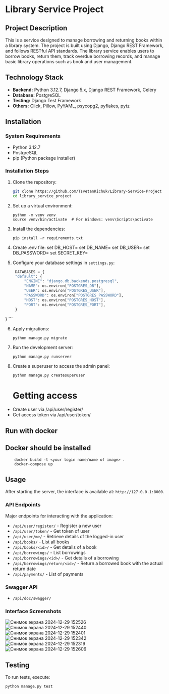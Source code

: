 # Library Service Project

## Project Description

This is a service designed to manage borrowing and returning books within a library system.
The project is built using Django, Django REST Framework, and follows RESTful API standards.
The library service enables users to borrow books, return them, track overdue borrowing records,
and manage basic library operations such as book and user management.

## Technology Stack

- **Backend:** Python 3.12.7, Django 5.x, Django REST Framework, Celery
- **Database:** PostgreSQL
- **Testing:** Django Test Framework
- **Others:** Click, Pillow, PyYAML, psycopg2, pyflakes, pytz

## Installation

### System Requirements

- Python 3.12.7
- PostgreSQL
- pip (Python package installer)

### Installation Steps

1. Clone the repository:
    ```bash
    git clone https://github.com/TsvetanKichuk/Library-Service-Project
    cd library_service_project
    ```

2. Set up a virtual environment:
    ```in to the terminal
    python -m venv venv
    source venv/bin/activate  # For Windows: venv\Scripts\activate
    ```

3. Install the dependencies:
    ```in to the terminal
    pip install -r requirements.txt
    ```
4. Create .env file:
   set DB_HOST=<your db hostname>
   set DB_NAME=<your db name>
   set DB_USER=<your db username>
   set DB_PASSWORD=<your db user password>
   set SECRET_KEY=<your secret key>

5. Configure your database settings in `settings.py`:
    ```python
     DATABASES = {
     "default": {
         "ENGINE": "django.db.backends.postgresql",
         "NAME": os.environ["POSTGRES_DB"],
         "USER": os.environ["POSTGRES_USER"],
         "PASSWORD": os.environ["POSTGRES_PASSWORD"],
         "HOST": os.environ["POSTGRES_HOST"],
         "PORT": os.environ["POSTGRES_PORT"],
     }
 }
      ```

6. Apply migrations:
    ```in to the terminal
    python manage.py migrate
    ```

7. Run the development server:
    ```in to the terminal
    python manage.py runserver
    ```

8. Create a superuser to access the admin panel:
    ```in to the terminal
    python manage.py createsuperuser
    ```
   # Getting access

<ul>
  <li>Create user via /api/user/register/</li>
  <li>Get access token via /api/user/token/</li>
</ul>

## Run with docker

## Docker should be installed

```shell
    docker build -t <your login name/name of image> .
    docker-compose up
```

## Usage

After starting the server, the interface is available at: `http://127.0.0.1:8000`.

### API Endpoints

Major endpoints for interacting with the application:

- `/api/user/register/` - Register a new user
- `/api/user/token/` - Get token of user
- `/api/user/me/` - Retrieve details of the logged-in user
- `/api/books/` - List all books
- `/api/books/<id>/` - Get details of a book 
- `/api/borrowings/` - List borrowings
- `/api/borrowings/<id>/` - Get details of a borrowing
- `/api/borrowings/return/<id>/` - Return a borrowed book with the actual return date
- `/api/payments/` - List of payments


### Swagger API
- `/api/doc/swagger/`

### Interface Screenshots

![Снимок экрана 2024-12-29 152526](https://github.com/user-attachments/assets/20b12da3-9d61-4731-8a3c-357fdca0d360)
![Снимок экрана 2024-12-29 152440](https://github.com/user-attachments/assets/47857cad-1d2f-4829-8e39-58e731fc14c6)
![Снимок экрана 2024-12-29 152401](https://github.com/user-attachments/assets/18ee3f28-70de-4058-93b4-6f1585063d54)
![Снимок экрана 2024-12-29 152342](https://github.com/user-attachments/assets/1108b9af-cb88-400f-ac44-0367a6d554cd)
![Снимок экрана 2024-12-29 152319](https://github.com/user-attachments/assets/5d96ce06-b87c-4043-aefb-9d59e7b329dd)
![Снимок экрана 2024-12-29 152606](https://github.com/user-attachments/assets/37a4261d-2e39-4c14-ac97-5cd3865b2475)

## Testing

To run tests, execute:

```in to the terminal
python manage.py test
```
